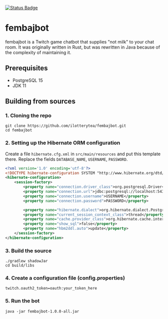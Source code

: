 [![Status Badge](https://github.com/ilotterytea/fembajbot/actions/workflows/build.yml/badge.svg)](https://github.com/ilotterytea/fembajbot/actions/workflows/build.yml)

# fembajbot

fembajbot is a Twitch game chatbot that supplies "not milk" to your chat room.
It was originally written in Rust, but was rewritten in Java because of the complexity of maintaining it.

## Prerequisites
+ PostgreSQL 15
+ JDK 11

## Building from sources
### 1. Cloning the repo
```shell
git clone https://github.com/ilotterytea/fembajbot.git
cd fembajbot
```

### 2. Setting up the Hibernate ORM configuration
Create a file `hibernate.cfg.xml` in `src/main/resources` and put this template there.
Replace the fields `DATABASE_NAME`, `USERNAME`, `PASSWORD`.
```xml
<?xml version='1.0' encoding='utf-8'?>
<!DOCTYPE hibernate-configuration SYSTEM "http://www.hibernate.org/dtd/hibernate-configuration-3.0.dtd">
<hibernate-configuration>
    <session-factory>
        <property name="connection.driver_class">org.postgresql.Driver</property>
        <property name="connection.url">jdbc:postgresql://localhost:5432/DATABASE_NAME</property>
        <property name="connection.username">USERNAME</property>
        <property name="connection.password">PASSWORD</property>

        <property name="hibernate.dialect">org.hibernate.dialect.PostgreSQLDialect</property>
        <property name="current_session_context_class">thread</property>
        <property name="cache.provider_class">org.hibernate.cache.internal.NoCacheProvider</property>
        <property name="show_sql">false</property>
        <property name="hbm2ddl.auto">update</property>
    </session-factory>
</hibernate-configuration>
```

### 3. Build the source
```shell
./gradlew shadowJar
cd build/libs
```

### 4. Create a configuration file (config.properties)
```properties
twitch.oauth2_token=oauth:your_token_here
``` 

### 5. Run the bot
```shell
java -jar fembajbot-1.0.0-all.jar
```